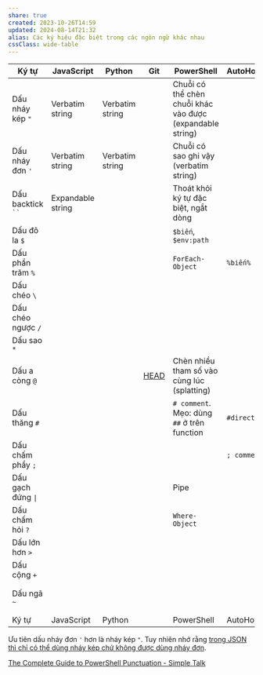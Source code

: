 ```yaml
---
share: true
created: 2023-10-26T14:59
updated: 2024-08-14T21:32
alias: Các ký hiệu đặc biệt trong các ngôn ngữ khác nhau
cssClass: wide-table
---
```

| Ký tự               | JavaScript        | Python          | Git                               | PowerShell                                                | AutoHotKey   | CSS                           | CMD     | SQL | Bash | LaTeX |
| ------------------- | ----------------- | --------------- | --------------------------------- | --------------------------------------------------------- | ------------ | ----------------------------- | ------- | --- | ---- | ----- |
| Dấu nháy kép `"`    | Verbatim string   | Verbatim string |                                   | Chuỗi có thể chèn chuỗi khác vào được (expandable string) |              |                               |         |     |      |       |
| Dấu nháy đơn `'`    | Verbatim string   | Verbatim string |                                   | Chuỗi có sao ghi vậy (verbatim string)                    |              |                               |         |     |      |       |
| Dấu backtick ` `` ` | Expandable string |                 |                                   | Thoát khỏi ký tự đặc biệt, ngắt dòng                      |              |                               |         |     |      |       |
| Dấu đô la `$`       |                   |                 |                                   | `$biến`, `$env:path`                                      |              |                               |         |     |      |       |
| Dấu phần trăm `%`   |                   |                 |                                   | `ForEach-Object`                                          | `%biến%`     |                               | `%biến` |     |      |       |
| Dấu chéo `\`        |                   |                 |                                   |                                                           |              |                               |         |     |      |       |
| Dấu chéo ngược `/`  |                   |                 |                                   |                                                           |              |                               |         |     |      |       |
| Dấu sao `*`         |                   |                 |                                   |                                                           |              |                               |         |     |      |       |
| Dấu a còng `@`      |                   |                 | [HEAD](../../%F0%9F%93%8AT%E1%BB%95%20ch%E1%BB%A9c%20d%E1%BB%AF%20li%E1%BB%87u.%20Ph%C3%A2n%20t%C3%ADch%20d%E1%BB%AF%20li%E1%BB%87u/T%E1%BB%95%20ch%E1%BB%A9c%20d%E1%BB%AF%20li%E1%BB%87u/Git/Commit/HEAD%20l%C3%A0%20commit%20hi%E1%BB%87n%20t%E1%BA%A1i.md) | Chèn nhiều tham số vào cùng lúc (splatting)               |              | Scope                         |         |     |      |       |
| Dấu thăng `#`       |                   |                 |                                   | `# comment`. Mẹo: dùng `##` ở trên function               | `#directive` |                               |         |     |      |       |
| Dấu chấm phẩy `;`   |                   |                 |                                   |                                                           | `; comment`  |                               |         |     |      |       |
| Dấu gạch đứng `\|`  |                   |                 |                                   | Pipe                                                      |              |                               |         |     |      |       |
| Dấu chấm hỏi `?`    |                   |                 |                                   | `Where-Object`                                            |              |                               |         |     |      |       |
| Dấu lớn hơn `>`     |                   |                 |                                   |                                                           |              | Child combinator              |         |     |      |       |
| Dấu cộng `+`        |                   |                 |                                   |                                                           |              | Next-sibling combinator       |         |     |      |       |
| Dấu ngã `~`         |                   |                 |                                   |                                                           |              | Subsequent-sibling combinator |         |     |      |       |
| Ký tự               | JavaScript        | Python          |                                   | PowerShell                                                | AutoHotKey   | CSS                           | CMD     | SQL | Bash | LaTeX |



Ưu tiên dấu nháy đơn `'` hơn là nháy kép `"`. Tuy nhiên nhớ rằng [trong JSON thì chỉ có thể dùng nháy kép chứ không được dùng nháy đơn](./Ng%C3%B4n%20ng%E1%BB%AF%20%C4%91%C3%A1nh%20d%E1%BA%A5u/JSON/JSON%20kh%C3%B4ng%20cho%20ph%C3%A9p%20%C4%91%E1%BB%83%20d%C6%B0%20d%E1%BA%A5u%20ph%E1%BA%A9y,%20kh%C3%B4ng%20c%C3%B3%20comment,%20b%E1%BA%AFt%20bu%E1%BB%99c%20ph%E1%BA%A3i%20d%C3%B9ng%20ngo%E1%BA%B7c%20k%C3%A9p,%20key%20ph%E1%BA%A3i%20%C4%91%C6%B0%E1%BB%A3c%20%C4%91%C3%B3ng%20trong%20ngo%E1%BA%B7c%20k%C3%A9p.md).

[The Complete Guide to PowerShell Punctuation - Simple Talk](https://www.red-gate.com/simple-talk/sysadmin/powershell/the-complete-guide-to-powershell-punctuation/)

